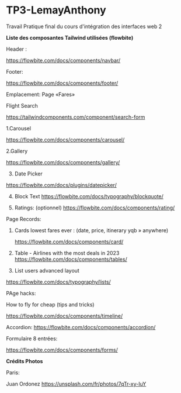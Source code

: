 # TP3-LemayAnthony
Travail Pratique final du cours d'intégration des interfaces web 2


**Liste des composantes Tailwind utilisées (flowbite)**

Header :

https://flowbite.com/docs/components/navbar/

Footer:

https://flowbite.com/docs/components/footer/

Emplacement: Page «Fares»

Flight Search

https://tailwindcomponents.com/component/search-form


1.Carousel

https://flowbite.com/docs/components/carousel/


2.Gallery

https://flowbite.com/docs/components/gallery/


3. Date Picker

https://flowbite.com/docs/plugins/datepicker/

4. Block Text
https://flowbite.com/docs/typography/blockquote/

5. Ratings: (optionnel)
https://flowbite.com/docs/components/rating/


Page Records:

1. Cards lowest fares ever : (date, price, itinerary yqb » anywhere)

	https://flowbite.com/docs/components/card/

2. Table - Airlines with the most deals in 2023
https://flowbite.com/docs/components/tables/

3. List users  advanced layout

https://flowbite.com/docs/typography/lists/


PAge hacks:

How to fly for cheap (tips and tricks)

https://flowbite.com/docs/components/timeline/

Accordion:
https://flowbite.com/docs/components/accordion/

Formulaire 8 entrées:

https://flowbite.com/docs/components/forms/


**Crédits Photos**

Paris:

Juan Ordonez
https://unsplash.com/fr/photos/7qTr-xy-IuY
